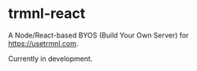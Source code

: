 # trmnl-react

A Node/React-based BYOS (Build Your Own Server) for https://usetrmnl.com.

Currently in development.
